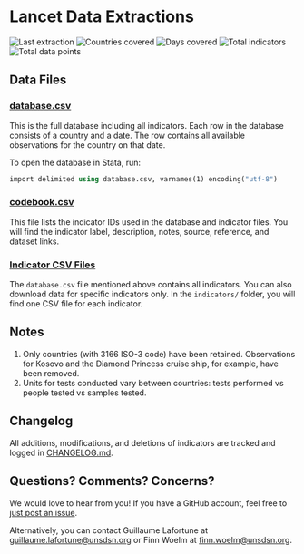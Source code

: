 # Lancet Data Extractions

![Last extraction](https://img.shields.io/endpoint?color=blue&label=Last%20extraction&url=https%3A%2F%2Fraw.githubusercontent.com%2Fsdsna%2Flancet-covid-19-database%2Fmaster%2Fbadges%2Flast-extraction.json)
![Countries covered](https://img.shields.io/endpoint?color=blue&label=Countries%20covered&url=https%3A%2F%2Fraw.githubusercontent.com%2Fsdsna%2Flancet-covid-19-database%2Fmaster%2Fbadges%2Fcountry-coverage.json)
![Days covered](https://img.shields.io/endpoint?color=blue&label=Days%20covered&url=https%3A%2F%2Fraw.githubusercontent.com%2Fsdsna%2Flancet-covid-19-database%2Fmaster%2Fbadges%2Fday-coverage.json)
![Total indicators](https://img.shields.io/endpoint?color=blue&label=Total%20indicators&url=https%3A%2F%2Fraw.githubusercontent.com%2Fsdsna%2Flancet-covid-19-database%2Fmaster%2Fbadges%2Ftotal-indicators.json)
![Total data points](https://img.shields.io/endpoint?color=blue&label=Total%20data%20points&url=https%3A%2F%2Fraw.githubusercontent.com%2Fsdsna%2Flancet-covid-19-database%2Fmaster%2Fbadges%2Ftotal-data-points.json)

## Data Files

### [database.csv](https://sdsna.github.io/lancet-covid-19-database/data/database.csv)

This is the full database including all indicators. Each row in the database consists of a country and a date. The row contains all available observations for the country on that date.

To open the database in Stata, run:

```stata
import delimited using database.csv, varnames(1) encoding("utf-8")
```

### [codebook.csv](https://sdsna.github.io/lancet-covid-19-database/data/codebook.csv)

This file lists the indicator IDs used in the database and indicator files.
You will find the indicator label, description, notes, source, reference, and dataset links.

### [Indicator CSV Files](https://github.com/sdsna/lancet-covid-19-database/tree/master/data/indicators/)

The `database.csv` file mentioned above contains all indicators. You can also
download data for specific indicators only. In the `indicators/` folder, you will find one CSV file for each indicator.

## Notes

1. Only countries (with 3166 ISO-3 code) have been retained. Observations for Kosovo and the Diamond Princess cruise ship, for example, have been removed.
1. Units for tests conducted vary between countries: tests performed vs people tested vs samples tested.

## Changelog

All additions, modifications, and deletions of indicators are tracked and logged
in [CHANGELOG.md](https://github.com/sdsna/lancet-covid-19-database/blob/master/data/CHANGELOG.md).

## Questions? Comments? Concerns?

We would love to hear from you! If you have a GitHub account, feel free to [just post an issue](https://github.com/sdsna/lancet-covid-19-database/issues).

Alternatively, you can contact Guillaume Lafortune at guillaume.lafortune@unsdsn.org
or Finn Woelm at finn.woelm@unsdsn.org.
